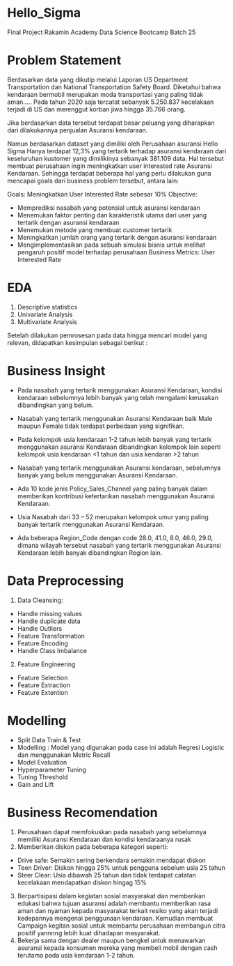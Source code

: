 # Hello_Sigma
Final Project Rakamin Academy Data Science Bootcamp Batch 25

# Problem Statement
Berdasarkan data yang dikutip melalui Laporan US Department Transportation dan National Transportation Safety Board.
Diketahui bahwa kendaraan bermobil merupakan moda transportasi yang paling tidak aman..... Pada tahun 2020 saja tercatat sebanyak 5.250.837 kecelakaan terjadi di US dan merenggut korban jiwa hingga 35.766 orang.

Jika berdasarkan data tersebut terdapat besar peluang yang diharapkan dari dilakukannya penjualan Asuransi kendaraan.

Namun berdasarkan dataset yang dimiliki oleh Perusahaan asuransi Hello Sigma
Hanya terdapat 12,3% yang tertarik terhadap asuransi kendaraan dari keseluruhan kustomer yang dimilikinya sebanyak 381.109 data. Hal tersebut membuat perusahaan ingin meningkatkan user interested rate Asuransi Kendaraan. Sehingga terdapat beberapa hal yang perlu dilakukan guna mencapai goals dari business problem tersebut, antara lain:

Goals: Meningkatkan User Interested Rate sebesar 10%
Objective: 
- Memprediksi nasabah yang potensial untuk asuransi kendaraan
- Menemukan faktor penting dan karakteristik utama dari user yang tertarik dengan asuransi kendaraan
- Menemukan metode yang membuat customer tertarik
- Meningkatkan jumlah orang yang tertarik dengan asuransi kendaraan
- Mengimplementasikan pada sebuah simulasi bisnis untuk melihat pengaruh positif model terhadap perusahaan
Business Metrics: User Interested Rate

# EDA
1. Descriptive statistics 
2. Univariate Analysis
3. Multivariate Analysis

Setelah dilakukan pemrosesan pada data hingga mencari model yang relevan, didapatkan kesimpulan sebagai berikut :

# Business Insight
- Pada nasabah yang tertarik menggunakan Asuransi Kendaraan, kondisi kendaraan sebelumnya lebih banyak yang telah mengalami kerusakan dibandingkan yang belum. 

- Nasabah yang tertarik menggunakan Asuransi Kendaraan baik Male maupun Female tidak terdapat perbedaan yang signifikan.

- Pada kelompok usia kendaraan 1-2 tahun lebih banyak yang tertarik menggunakan asuransi Kendaraan dibandingkan kelompok lain seperti kelompok usia kendaraan <1 tahun dan usia kendaran >2 tahun

- Nasabah yang tertarik menggunakan Asuransi kendaraan, sebelumnya banyak yang belum menggunakan Asuransi Kendaraan.

- Ada 10 kode jenis Policy_Sales_Channel yang paling banyak dalam memberikan kontribusi ketertarikan nasabah menggunakan Asuransi Kendaraan.

- Usia Nasabah dari 33 – 52 merupakan kelompok umur yang paling banyak tertarik menggunakan Asuransi Kendaraan.

- Ada beberapa Region_Code dengan code 28.0, 41.0, 8.0, 46.0, 29.0, dimana wilayah tersebut nasabah yang tertarik menggunakan Asuransi Kendaraan lebih banyak dibandingkan Region lain.

# Data Preprocessing
1. Data Cleansing: 
- Handle missing values
- Handle duplicate data
- Handle Outliers
- Feature Transformation
- Feature Encoding
- Handle Class Imbalance

2. Feature Engineering
- Feature Selection
- Feature Extraction
- Feature Extention

# Modelling
- Split Data Train & Test
- Modelling : Model yang digunakan pada case ini adalah Regresi Logistic dan menggunakan Metric Recall
- Model Evaluation
- Hyperparameter Tuning
- Tuning Threshold
- Gain and Lift

# Business Recomendation
1. Perusahaan dapat memfokuskan pada nasabah yang sebelumnya memiliki Asuransi Kendaraan dan kondisi kendaraanya rusak
2. Memberikan diskon pada beberapa kategori seperti: 
- Drive safe: Semakin sering berkendara semakin mendapat diskon
- Teen Driver: Diskon hingga 25% untuk pengguna sebelum usia 25 tahun
- Steer Clear: Usia dibawah 25 tahun dan tidak terdapat catatan kecelakaan mendapatkan diskon hingag 15%
3. Berpartisipasi dalam kegiatan sosial masyarakat dan memberikan edukasi bahwa tujuan asuransi adalah membantu memberikan rasa aman dan nyaman kepada masyarakat terkait resiko yang akan terjadi kedepannya mengenai penggunaan kendaraan. Kemudian membuat Campaign kegitan sosial untuk membantu perusahaan membangun citra positif yannnng lebih kuat dihadapan masyarakat.
4. Bekerja sama dengan dealer maupun bengkel untuk menawarkan asuransi kepada konsumen mereka yang membeli mobil dengan cash terutama pada usia kendaraan 1-2 tahun.
